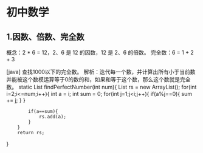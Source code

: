 初中数学
============
1.因数、倍数、完全数
------------
  概念：2 * 6 = 12，2、6 是 12 的因数，12 是 2、6 的倍数。 完全数：6 = 1 + 2 + 3

  [java] 查找1000以下的完全数。
  解析：迭代每一个数，并计算出所有小于当前数并能被这个数模运算等于0的数的和，如果和等于这个数，那么这个数就是完全数。
  static List findPerfectNumber(int num){
        List rs = new ArrayList();
        for(int i=2;i<=num;i++){
            int a = i;
            int sum = 0;
            for(int j=1;j<i;j++){
                if(a%j==0){
                    sum += j;
                }
            }

            if(a==sum){
                rs.add(a);
            }
        }
        return rs;
   }
